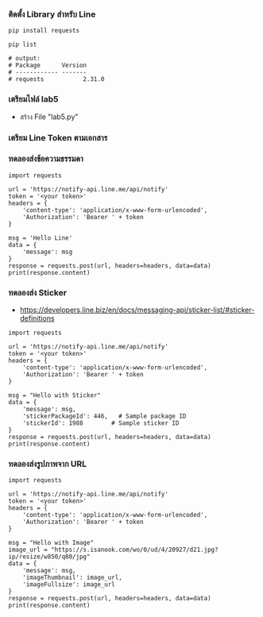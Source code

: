 ### ติดตั้ง Library สำหรับ Line
```
pip install requests
```
```
pip list

# output: 
# Package      Version
# ------------ -------
# requests           2.31.0
```

### เตรียมไฟล์ lab5
- สร้าง File "lab5.py"

### เตรียม Line Token ตามเอกสาร
### ทดลองส่งข้อความธรรมดา
```
import requests

url = 'https://notify-api.line.me/api/notify'
token = '<your token>'
headers = {
    'content-type': 'application/x-www-form-urlencoded',
    'Authorization': 'Bearer ' + token
}

msg = 'Hello Line'
data = {
    'message': msg
}
response = requests.post(url, headers=headers, data=data)
print(response.content)
```

### ทดลองส่ง Sticker
- https://developers.line.biz/en/docs/messaging-api/sticker-list/#sticker-definitions
```
import requests

url = 'https://notify-api.line.me/api/notify'
token = '<your token>'
headers = {
    'content-type': 'application/x-www-form-urlencoded',
    'Authorization': 'Bearer ' + token
}

msg = "Hello with Sticker"
data = {
    'message': msg,
    'stickerPackageId': 446,   # Sample package ID
    'stickerId': 1988        # Sample sticker ID
}
response = requests.post(url, headers=headers, data=data)
print(response.content)
```

### ทดลองส่งรูปภาพจาก URL
```
import requests

url = 'https://notify-api.line.me/api/notify'
token = '<your token>'
headers = {
    'content-type': 'application/x-www-form-urlencoded',
    'Authorization': 'Bearer ' + token
}

msg = "Hello with Image"
image_url = "https://s.isanook.com/wo/0/ud/4/20927/d21.jpg?ip/resize/w850/q80/jpg"
data = {
    'message': msg,
    'imageThumbnail': image_url,
    'imageFullsize': image_url
}
response = requests.post(url, headers=headers, data=data)
print(response.content)
```

